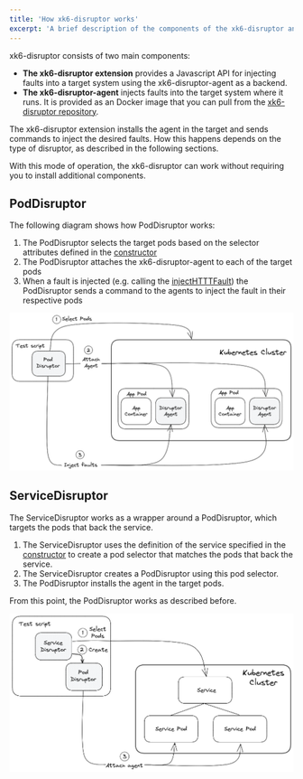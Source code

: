 ```yaml
---
title: 'How xk6-disruptor works'
excerpt: 'A brief description of the components of the xk6-disruptor and how they work when inject faults in a target system.'
---
```


xk6-disruptor consists of two main components:
- **The xk6-disruptor extension** provides a Javascript API for injecting faults into a target system using the xk6-disruptor-agent as a backend.
- **The xk6-disruptor-agent** injects faults into the target system where it runs. It is provided as an Docker image that you can pull from the [xk6-disruptor repository](https://github.com/grafana/xk6-disruptor/pkgs/container/xk6-disruptor-agent).

The xk6-disruptor extension installs the agent in the target and sends commands to inject the desired faults. How this happens depends on the type of disruptor, as described in the following sections.

With this mode of operation, the xk6-disruptor can work without requiring you to install additional components.

## PodDisruptor

The following diagram shows how PodDisruptor works:

1. The PodDisruptor selects the target pods based on the selector attributes defined in the [constructor](/javascript-api/xk6-disruptor/api/poddisruptor/constructor)
2. The PodDisruptor attaches the xk6-disruptor-agent to each of the target pods
3. When a fault is injected (e.g. calling the [injectHTTTFault](/javascript-api/xk6-disruptor/api/poddisruptor/injecthttpfaults/)) the PodDisruptor sends a command to the agents to inject the fault in their respective pods

![How PodDisruptor works](images/how-pod-disruptor-works.png)

## ServiceDisruptor

The ServiceDisruptor works as a wrapper around a PodDisruptor, which targets the pods that back the service.

1. The ServiceDisruptor uses the definition of the service specified in the [constructor](/javascript-api/xk6-disruptor/api/servicedisruptor/constructor) to create a pod selector that matches the pods that back the service.
2. The ServiceDisruptor creates a PodDisruptor using this pod selector.
3. The PodDisruptor installs the agent in the target pods.

From this point, the PodDisruptor works as described before.

![How ServiceDisruptor works](images/how-service-disruptor-works.png)